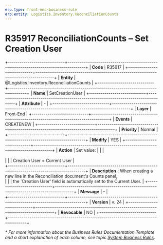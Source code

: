 ```yaml
---
erp.type: front-end-business-rule
erp.entity: Logistics.Inventory.ReconciliationCounts
---
```


# R35917 ReconciliationCounts – Set Creation User
+-----------------------------+---------------------------------------------------------------------------------------+
| **Code**                    | R35917                                                                                |
+-----------------------------+---------------------------------------------------------------------------------------+
| **Entity**                  | @Logistics.Inventory.ReconciliationCounts                                             |
+-----------------------------+---------------------------------------------------------------------------------------+
| **Name**                    | SetCreationUser                                                                       |
+-----------------------------+---------------------------------------------------------------------------------------+
| **Attribute**               | \-                                                                                    |
+-----------------------------+---------------------------------------------------------------------------------------+
| **Layer**                   | Front-End                                                                             |
+-----------------------------+---------------------------------------------------------------------------------------+
| **Events**                  | CREATENEW                                                                             |
+-----------------------------+---------------------------------------------------------------------------------------+
| **Priority**                | Normal                                                                                |
+-----------------------------+---------------------------------------------------------------------------------------+
| **Modify**                  | YES                                                                                   |
+-----------------------------+---------------------------------------------------------------------------------------+
| **Action**                  | Set value:                                                                            |
|                             | <br><br>                                                                              |
|                             | Creation User = Current User                                                          |             
+-----------------------------+---------------------------------------------------------------------------------------+
| **Description**             | When creating a new line in the Reconciliation document's Counts panel,<br>           |
|                             | the 'Creation User' field is automatically set to the Current User.                   |
+-----------------------------+---------------------------------------------------------------------------------------+
| **Message**                 | \-                                                                                    |                         
+-----------------------------+---------------------------------------------------------------------------------------+
| **Version**                 | v. 24                                                                                 |
+-----------------------------+---------------------------------------------------------------------------------------+
| **Revocable**               | NO                                                                                    |
+-----------------------------+---------------------------------------------------------------------------------------+

*\* For more information about the Business Rules Documentation Template and a short explanation of each column, see
topic [System Business Rules](../templates/template-description-system-business-rules.md).*
